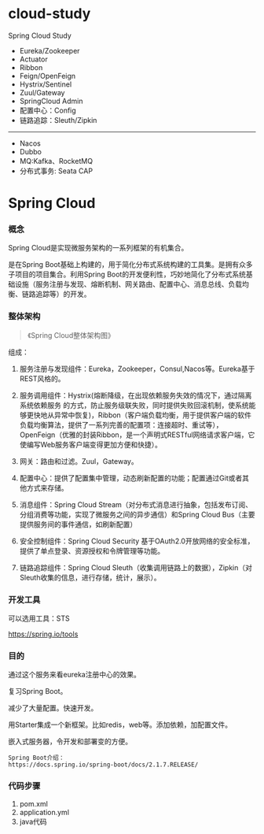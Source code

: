 # cloud-study

Spring Cloud Study

- Eureka/Zookeeper
- Actuator
- Ribbon
- Feign/OpenFeign
- Hystrix/Sentinel
- Zuul/Gateway
- SpringCloud Admin
- 配置中心：Config
- 链路追踪：Sleuth/Zipkin

----

- Nacos
- Dubbo
- MQ:Kafka、RocketMQ
- 分布式事务: Seata CAP

# Spring Cloud

### 概念

Spring Cloud是实现微服务架构的一系列框架的有机集合。

是在Spring Boot基础上构建的，用于简化分布式系统构建的工具集。是拥有众多子项目的项目集合。利用Spring Boot的开发便利性，巧妙地简化了分布式系统基础设施（服务注册与发现、熔断机制、网关路由、配置中心、消息总线、负载均衡、链路追踪等）的开发。

### 整体架构

> 《Spring Cloud整体架构图》

组成：

1. 服务注册与发现组件：Eureka，Zookeeper，Consul,Nacos等。Eureka基于REST风格的。

2. 服务调用组件：Hystrix(熔断降级，在出现依赖服务失效的情况下，通过隔离 系统依赖服务  的方式，防止服务级联失败，同时提供失败回滚机制，使系统能够更快地从异常中恢复)，Ribbon（客户端负载均衡，用于提供客户端的软件负载均衡算法，提供了一系列完善的配置项：连接超时、重试等），OpenFeign（优雅的封装Ribbon，是一个声明式RESTful网络请求客户端，它使编写Web服务客户端变得更加方便和快捷）。

3. 网关：路由和过滤。Zuul，Gateway。

4. 配置中心：提供了配置集中管理，动态刷新配置的功能；配置通过Git或者其他方式来存储。

5. 消息组件：Spring Cloud Stream（对分布式消息进行抽象，包括发布订阅、分组消费等功能，实现了微服务之间的异步通信）和Spring Cloud Bus（主要提供服务间的事件通信，如刷新配置）

6. 安全控制组件：Spring Cloud Security 基于OAuth2.0开放网络的安全标准，提供了单点登录、资源授权和令牌管理等功能。

7. 链路追踪组件：Spring Cloud Sleuth（收集调用链路上的数据），Zipkin（对Sleuth收集的信息，进行存储，统计，展示）。

### 开发工具

可以选用工具：STS

https://spring.io/tools

### 目的

通过这个服务来看eureka注册中心的效果。

复习Spring Boot。

减少了大量配置。快速开发。

用Starter集成一个新框架。比如redis，web等。添加依赖，加配置文件。

嵌入式服务器，令开发和部署变的方便。

```
Spring Boot介绍：
https://docs.spring.io/spring-boot/docs/2.1.7.RELEASE/
```

### 代码步骤

1. pom.xml
2. application.yml
3. java代码